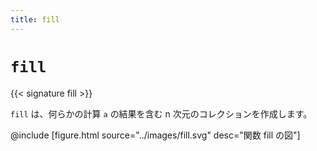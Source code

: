 ```yaml
---
title: fill
---
```


# `fill`

{{< signature fill >}}

`fill` は、何らかの計算 `a` の結果を含む n 次元のコレクションを作成します。

@include [figure.html source="../images/fill.svg" desc="関数 fill の図"]
